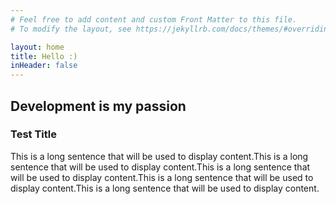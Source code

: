 ```yaml
---
# Feel free to add content and custom Front Matter to this file.
# To modify the layout, see https://jekyllrb.com/docs/themes/#overriding-theme-defaults

layout: home
title: Hello :)
inHeader: false
---
```


<h2>Development is my passion</h2> 
<h3>Test Title</h3>
This is a long sentence that will be used to display content.This is a long sentence that will be used to display content.This is a long sentence that will be used to display content.This is a long sentence that will be used to display content.This is a long sentence that will be used to display content. 

